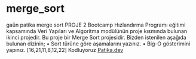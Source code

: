 # merge_sort
gaün patika merge sort
PROJE 2
Bootcamp Hızlandırma Programı eğitimi kapsamında Veri Yapıları ve Algoritma modülünün proje kısmında bulunan ikinci projedir.
Bu proje bir Merge Sort projesidir.
Bizden istenilen aşağıda bulunan dizinin;
•	Sort türüne göre aşamalarını yazınız.
•	Big-O gösterimini yapınız.
[16,21,11,8,12,22]
Kodluyoruz
[Patika.dev](https://www.patika.dev/tr)
